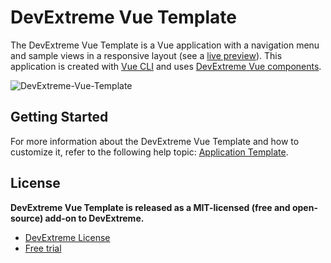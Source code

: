 # DevExtreme Vue Template

The DevExtreme Vue Template is a Vue application with a navigation menu and sample views in a responsive layout (see a [live preview](https://devexpress.github.io/devextreme-vue-template/)). This application is created with [Vue CLI](https://cli.vuejs.org/) and uses [DevExtreme Vue components](https://js.devexpress.com/Documentation/Guide/Vue_Components/DevExtreme_Vue_Components/).

![DevExtreme-Vue-Template](https://user-images.githubusercontent.com/20125410/93987153-e0175e80-fd8f-11ea-914a-891ab730accc.png)

## Getting Started

For more information about the DevExtreme Vue Template and how to customize it, refer to the following help topic: [Application Template](https://js.devexpress.com/Documentation/Guide/Vue_Components/Application_Template/).

## License

**DevExtreme Vue Template is released as a MIT-licensed (free and open-source) add-on to DevExtreme.**

- [DevExtreme License](https://js.devexpress.com/Licensing/)
- [Free trial](http://js.devexpress.com/Buy/)
